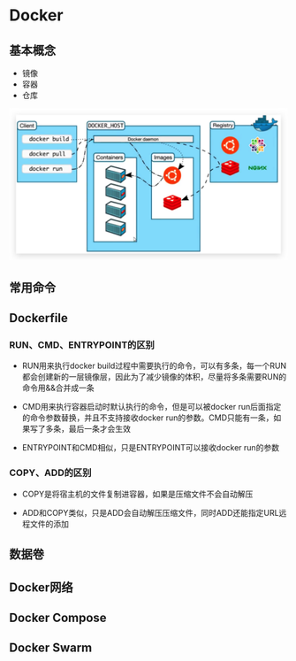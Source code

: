 # Docker

## 基本概念

- 镜像
- 容器
- 仓库

![image-20200722145058832](Docker.assets/image-20200722145058832.png)

## 常用命令

## Dockerfile

### RUN、CMD、ENTRYPOINT的区别

- RUN用来执行docker build过程中需要执行的命令，可以有多条，每一个RUN都会创建新的一层镜像层，因此为了减少镜像的体积，尽量将多条需要RUN的命令用&&合并成一条

- CMD用来执行容器启动时默认执行的命令，但是可以被docker run后面指定的命令参数替换，并且不支持接收docker run的参数。CMD只能有一条，如果写了多条，最后一条才会生效

- ENTRYPOINT和CMD相似，只是ENTRYPOINT可以接收docker run的参数

### COPY、ADD的区别

- COPY是将宿主机的文件复制进容器，如果是压缩文件不会自动解压

- ADD和COPY类似，只是ADD会自动解压压缩文件，同时ADD还能指定URL远程文件的添加

## 数据卷

## Docker网络

## Docker Compose

## Docker Swarm